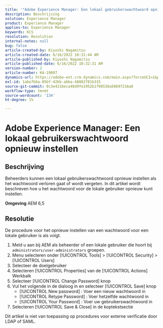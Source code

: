```yaml
---
title: '"Adobe Experience Manager: Een lokaal gebruikerswachtwoord opnieuw instellen'''
description: Beschrijving
solution: Experience Manager
product: Experience Manager
applies-to: Experience Manager
keywords: KCS
resolution: Resolution
internal-notes: null
bug: false
article-created-by: Kiyoshi Nagamitsu
article-created-date: 6/16/2022 10:31:44 AM
article-published-by: Kiyoshi Nagamitsu
article-published-date: 6/16/2022 10:32:31 AM
version-number: 2
article-number: KA-19897
dynamics-url: https://adobe-ent.crm.dynamics.com/main.aspx?forceUCI=1&pagetype=entityrecord&etn=knowledgearticle&id=d07c5e7f-5fed-ec11-bb3d-000d3a5c4890
exl-id: 1abe7b6a-05bf-42bb-abba-48082781b315
source-git-commit: 0c3e421beca46d9fe1952b1f98538a50697216a0
workflow-type: tm+mt
source-wordcount: '134'
ht-degree: 1%

---
```


# Adobe Experience Manager: Een lokaal gebruikerswachtwoord opnieuw instellen

## Beschrijving


Beheerders kunnen een lokaal gebruikerswachtwoord opnieuw instellen als het wachtwoord verloren gaat of wordt vergeten.
In dit artikel wordt beschreven hoe u het wachtwoord voor de lokale gebruiker opnieuw kunt instellen.

<b>Omgeving</b>
AEM 6,5


## Resolutie


De procedure voor het opnieuw instellen van een wachtwoord voor een lokale gebruiker is als volgt.

1. Meld u aan bij AEM als beheerder of een lokale gebruiker die hoort bij `administrators/user-administrators` groepen.
2. Menu selecteren onder [!UICONTROL Tools] > [!UICONTROL Security] > [!UICONTROL Users]
3. Selecteer de doelgebruiker
4. Selecteren [!UICONTROL Properties] van de [!UICONTROL Actions] Werkbalk
5. Selecteer [!UICONTROL Change Password] knop
6. Vul het volgende in de dialoog in en selecteer [!UICONTROL Save] knop
   - [!UICONTROL New password] : Voer een nieuw wachtwoord in
   - [!UICONTROL Retype Password] : Voer hetzelfde wachtwoord in
   - [!UICONTROL Your Password] : Voer uw gebruikerswachtwoord in
7. Selecteren [!UICONTROL Save & Close] in de koptekstsectie

Dit artikel is niet van toepassing op procedures voor externe verificatie door LDAP of SAML.
